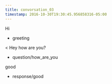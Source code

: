 ```yaml
---
title: convorsation_03
timestamp: 2016-10-30T19:30:45.956858316-05:00
---
```


Hi
* greeting

< Hey how are you?
* question/how_are_you

good
* response/good
